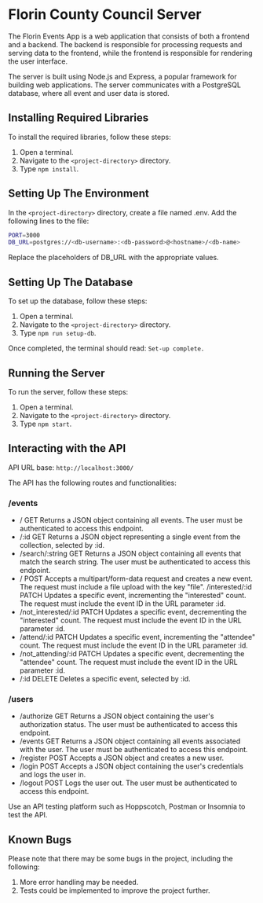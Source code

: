 # Florin County Council Server
The Florin Events App is a web application that consists of both a frontend and a backend. The backend is responsible for processing requests and serving data to the frontend, while the frontend is responsible for rendering the user interface.

The server is built using Node.js and Express, a popular framework for building web applications. The server communicates with a PostgreSQL database, where all event and user data is stored.

## Installing Required Libraries
To install the required libraries, follow these steps:

1. Open a terminal.
2. Navigate to the `<project-directory>` directory.
3. Type `npm install`.

## Setting Up The Environment
In the `<project-directory>` directory, create a file named .env.
Add the following lines to the file:
```bash
PORT=3000
DB_URL=postgres://<db-username>:<db-password>@<hostname>/<db-name>
```
Replace the placeholders of DB_URL with the appropriate values.

## Setting Up The Database
To set up the database, follow these steps:
1. Open a terminal.
2. Navigate to the `<project-directory>` directory.
3. Type `npm run setup-db`.

Once completed, the terminal should read: `Set-up complete.`

## Running the Server
To run the server, follow these steps:

1. Open a terminal.
2. Navigate to the `<project-directory>` directory.
3. Type `npm start`.

## Interacting with the API

API URL base: `http://localhost:3000/`

The API has the following routes and functionalities:

### /events
- / GET Returns a JSON object containing all events. The user must be authenticated to access this endpoint.
- /:id GET Returns a JSON object representing a single event from the collection, selected by :id.
- /search/:string GET Returns a JSON object containing all events that match the search string. The user must be authenticated to access this endpoint.
- / POST Accepts a multipart/form-data request and creates a new event. The request must include a file upload with the key "file".
/interested/:id PATCH Updates a specific event, incrementing the "interested" count. The request must include the event ID in the URL parameter :id.
- /not_interested/:id PATCH Updates a specific event, decrementing the "interested" count. The request must include the event ID in the URL parameter :id.
- /attend/:id PATCH Updates a specific event, incrementing the "attendee" count. The request must include the event ID in the URL parameter :id.
- /not_attending/:id PATCH Updates a specific event, decrementing the "attendee" count. The request must include the event ID in the URL parameter :id.
- /:id DELETE Deletes a specific event, selected by :id.

### /users
- /authorize GET Returns a JSON object containing the user's authorization status. The user must be authenticated to access this endpoint.
- /events GET Returns a JSON object containing all events associated with the user. The user must be authenticated to access this endpoint.
- /register POST Accepts a JSON object and creates a new user.
- /login POST Accepts a JSON object containing the user's credentials and logs the user in.
- /logout POST Logs the user out. The user must be authenticated to access this endpoint.

Use an API testing platform such as Hoppscotch, Postman or Insomnia to test the API.

## Known Bugs
Please note that there may be some bugs in the project, including the following:

1. More error handling may be needed.
2. Tests could be implemented to improve the project further.